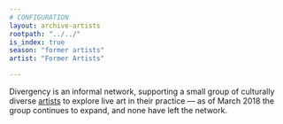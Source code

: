 ```yaml
---
# CONFIGURATION
layout: archive-artists
rootpath: "../../"
is_index: true
season: "former artists"
artist: "Former Artists"

---
```

Divergency is an informal network, supporting a small group of culturally diverse [artists](/current/artist) to explore live art in their practice — as of March 2018 the group continues to expand, and none have left the network.

